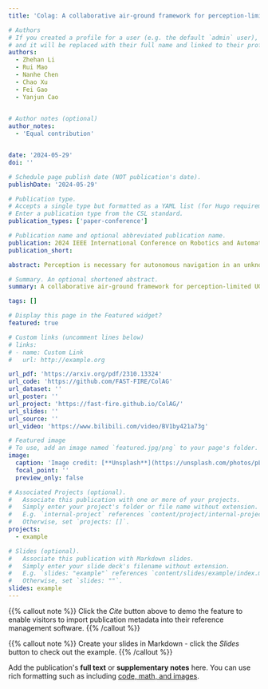 ```yaml
---
title: 'Colag: A collaborative air-ground framework for perception-limited ugvs’ navigation'

# Authors
# If you created a profile for a user (e.g. the default `admin` user), write the username (folder name) here
# and it will be replaced with their full name and linked to their profile.
authors:
  - Zhehan Li
  - Rui Mao
  - Nanhe Chen
  - Chao Xu
  - Fei Gao
  - Yanjun Cao
 

# Author notes (optional)
author_notes:
  - 'Equal contribution'


date: '2024-05-29'
doi: ''

# Schedule page publish date (NOT publication's date).
publishDate: '2024-05-29'

# Publication type.
# Accepts a single type but formatted as a YAML list (for Hugo requirements).
# Enter a publication type from the CSL standard.
publication_types: ['paper-conference']

# Publication name and optional abbreviated publication name.
publication: 2024 IEEE International Conference on Robotics and Automation (ICRA 2024)
publication_short: 

abstract: Perception is necessary for autonomous navigation in an unknown area crowded with obstacles. It's challenging for a robot to navigate safely without any sensors that can sense the environment, resulting in a blind robot, and becomes more difficult when comes to a group of robots. However, it could be costly to equip all robots with expensive perception or SLAM systems. In this paper, we propose a novel system named ColAG, to solve the problem of autonomous navigation for a group of blind UGVs by introducing cooperation with one UAV, which is the only robot that has full perception capabilities in the group. The UAV uses SLAM for its odometry and mapping while sharing this information with UGVs via limited relative pose estimation. The UGVs plan their trajectories in the received map and predict possible failures caused by the uncertainty of its wheel odometry and unknown risky areas. The UAV dynamically schedules waypoints to prevent UGVs from collisions, formulated as a Vehicle Routing Problem with Time Windows to optimize the UAV's trajectories and minimize time when UGVs have to wait to guarantee safety. We validate our system through extensive simulation with up to 7 UGVs and real-world experiments with 3 UGVs.

# Summary. An optional shortened abstract.
summary: A collaborative air-ground framework for perception-limited UGVs' navigation, where a UAV provides perception capabilities to a group of blind UGVs.

tags: []

# Display this page in the Featured widget?
featured: true

# Custom links (uncomment lines below)
# links:
# - name: Custom Link
#   url: http://example.org

url_pdf: 'https://arxiv.org/pdf/2310.13324'
url_code: 'https://github.com/FAST-FIRE/ColAG'
url_dataset: ''
url_poster: ''
url_project: 'https://fast-fire.github.io/ColAG/'
url_slides: ''
url_source: ''
url_video: 'https://www.bilibili.com/video/BV1by421a73g'

# Featured image
# To use, add an image named `featured.jpg/png` to your page's folder.
image:
  caption: 'Image credit: [**Unsplash**](https://unsplash.com/photos/pLCdAaMFLTE)'
  focal_point: ''
  preview_only: false

# Associated Projects (optional).
#   Associate this publication with one or more of your projects.
#   Simply enter your project's folder or file name without extension.
#   E.g. `internal-project` references `content/project/internal-project/index.md`.
#   Otherwise, set `projects: []`.
projects:
  - example

# Slides (optional).
#   Associate this publication with Markdown slides.
#   Simply enter your slide deck's filename without extension.
#   E.g. `slides: "example"` references `content/slides/example/index.md`.
#   Otherwise, set `slides: ""`.
slides: example
---
```


{{% callout note %}}
Click the _Cite_ button above to demo the feature to enable visitors to import publication metadata into their reference management software.
{{% /callout %}}

{{% callout note %}}
Create your slides in Markdown - click the _Slides_ button to check out the example.
{{% /callout %}}

Add the publication's **full text** or **supplementary notes** here. You can use rich formatting such as including [code, math, and images](https://docs.hugoblox.com/content/writing-markdown-latex/).
